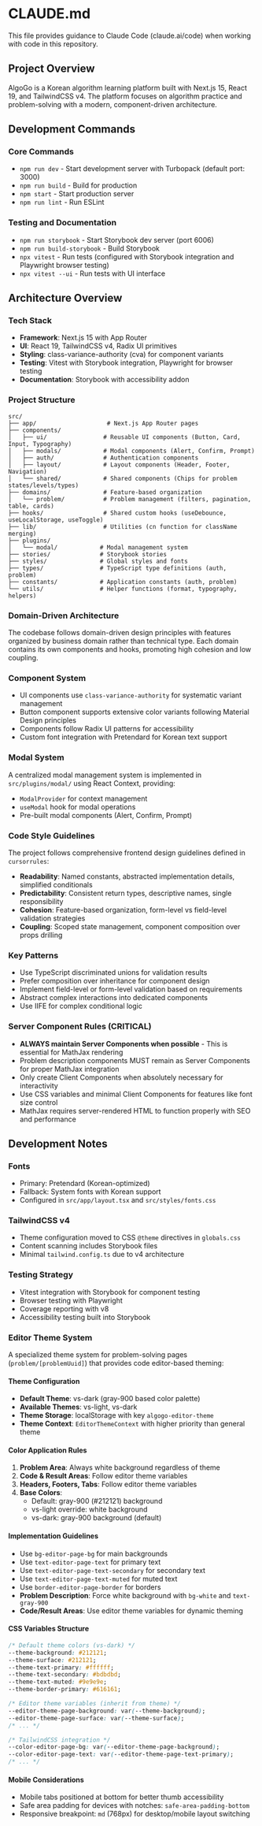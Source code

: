 # CLAUDE.md

This file provides guidance to Claude Code (claude.ai/code) when working with code in this repository.

## Project Overview

AlgoGo is a Korean algorithm learning platform built with Next.js 15, React 19, and TailwindCSS v4. The platform focuses on algorithm practice and problem-solving with a modern, component-driven architecture.

## Development Commands

### Core Commands
- `npm run dev` - Start development server with Turbopack (default port: 3000)
- `npm run build` - Build for production 
- `npm start` - Start production server
- `npm run lint` - Run ESLint

### Testing and Documentation
- `npm run storybook` - Start Storybook dev server (port 6006)
- `npm run build-storybook` - Build Storybook
- `npx vitest` - Run tests (configured with Storybook integration and Playwright browser testing)
- `npx vitest --ui` - Run tests with UI interface

## Architecture Overview

### Tech Stack
- **Framework**: Next.js 15 with App Router
- **UI**: React 19, TailwindCSS v4, Radix UI primitives
- **Styling**: class-variance-authority (cva) for component variants
- **Testing**: Vitest with Storybook integration, Playwright for browser testing
- **Documentation**: Storybook with accessibility addon

### Project Structure

```
src/
├── app/                    # Next.js App Router pages
├── components/
│   ├── ui/                # Reusable UI components (Button, Card, Input, Typography)
│   ├── modals/            # Modal components (Alert, Confirm, Prompt)
│   ├── auth/              # Authentication components
│   ├── layout/            # Layout components (Header, Footer, Navigation)
│   └── shared/            # Shared components (Chips for problem states/levels/types)
├── domains/               # Feature-based organization
│   └── problem/           # Problem management (filters, pagination, table, cards)
├── hooks/                 # Shared custom hooks (useDebounce, useLocalStorage, useToggle)
├── lib/                   # Utilities (cn function for className merging)
├── plugins/
│   └── modal/            # Modal management system
├── stories/              # Storybook stories
├── styles/               # Global styles and fonts
├── types/                # TypeScript type definitions (auth, problem)
├── constants/            # Application constants (auth, problem)
└── utils/                # Helper functions (format, typography, helpers)
```

### Domain-Driven Architecture
The codebase follows domain-driven design principles with features organized by business domain rather than technical type. Each domain contains its own components and hooks, promoting high cohesion and low coupling.

### Component System
- UI components use `class-variance-authority` for systematic variant management
- Button component supports extensive color variants following Material Design principles
- Components follow Radix UI patterns for accessibility
- Custom font integration with Pretendard for Korean text support

### Modal System
A centralized modal management system is implemented in `src/plugins/modal/` using React Context, providing:
- `ModalProvider` for context management
- `useModal` hook for modal operations
- Pre-built modal components (Alert, Confirm, Prompt)

### Code Style Guidelines
The project follows comprehensive frontend design guidelines defined in `cursorrules`:
- **Readability**: Named constants, abstracted implementation details, simplified conditionals
- **Predictability**: Consistent return types, descriptive names, single responsibility
- **Cohesion**: Feature-based organization, form-level vs field-level validation strategies
- **Coupling**: Scoped state management, component composition over props drilling

### Key Patterns
- Use TypeScript discriminated unions for validation results
- Prefer composition over inheritance for component design
- Implement field-level or form-level validation based on requirements
- Abstract complex interactions into dedicated components
- Use IIFE for complex conditional logic

### Server Component Rules (CRITICAL)
- **ALWAYS maintain Server Components when possible** - This is essential for MathJax rendering
- Problem description components MUST remain as Server Components for proper MathJax integration
- Only create Client Components when absolutely necessary for interactivity
- Use CSS variables and minimal Client Components for features like font size control
- MathJax requires server-rendered HTML to function properly with SEO and performance

## Development Notes

### Fonts
- Primary: Pretendard (Korean-optimized)
- Fallback: System fonts with Korean support
- Configured in `src/app/layout.tsx` and `src/styles/fonts.css`

### TailwindCSS v4
- Theme configuration moved to CSS `@theme` directives in `globals.css`
- Content scanning includes Storybook files
- Minimal `tailwind.config.ts` due to v4 architecture

### Testing Strategy
- Vitest integration with Storybook for component testing
- Browser testing with Playwright
- Coverage reporting with v8
- Accessibility testing built into Storybook

### Editor Theme System
A specialized theme system for problem-solving pages (`problem/[problemUuid]`) that provides code editor-based theming:

#### Theme Configuration
- **Default Theme**: vs-dark (gray-900 based color palette)
- **Available Themes**: vs-light, vs-dark
- **Theme Storage**: localStorage with key `algogo-editor-theme`
- **Theme Context**: `EditorThemeContext` with higher priority than general theme

#### Color Application Rules
1. **Problem Area**: Always white background regardless of theme
2. **Code & Result Areas**: Follow editor theme variables
3. **Headers, Footers, Tabs**: Follow editor theme variables
4. **Base Colors**: 
   - Default: gray-900 (#212121) background
   - vs-light override: white background
   - vs-dark: gray-900 background (default)

#### Implementation Guidelines
- Use `bg-editor-page-bg` for main backgrounds
- Use `text-editor-page-text` for primary text
- Use `text-editor-page-text-secondary` for secondary text
- Use `text-editor-page-text-muted` for muted text
- Use `border-editor-page-border` for borders
- **Problem Description**: Force white background with `bg-white` and `text-gray-900`
- **Code/Result Areas**: Use editor theme variables for dynamic theming

#### CSS Variables Structure
```css
/* Default theme colors (vs-dark) */
--theme-background: #212121;
--theme-surface: #212121;
--theme-text-primary: #ffffff;
--theme-text-secondary: #bdbdbd;
--theme-text-muted: #9e9e9e;
--theme-border-primary: #616161;

/* Editor theme variables (inherit from theme) */
--editor-theme-page-background: var(--theme-background);
--editor-theme-page-surface: var(--theme-surface);
/* ... */

/* TailwindCSS integration */
--color-editor-page-bg: var(--editor-theme-page-background);
--color-editor-page-text: var(--editor-theme-page-text-primary);
/* ... */
```

#### Mobile Considerations
- Mobile tabs positioned at bottom for better thumb accessibility
- Safe area padding for devices with notches: `safe-area-padding-bottom`
- Responsive breakpoint: `md` (768px) for desktop/mobile layout switching